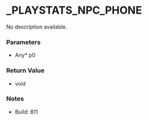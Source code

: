 # _PLAYSTATS_NPC_PHONE

No description available.

### Parameters
* Any* p0

### Return Value
* void

### Notes
* Build: 811

